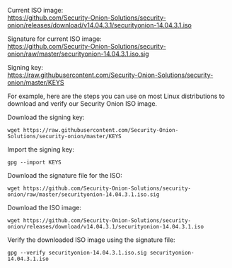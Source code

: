 Current ISO image:  
https://github.com/Security-Onion-Solutions/security-onion/releases/download/v14.04.3.1/securityonion-14.04.3.1.iso  

Signature for current ISO image:  
https://github.com/Security-Onion-Solutions/security-onion/raw/master/securityonion-14.04.3.1.iso.sig  

Signing key:  
https://raw.githubusercontent.com/Security-Onion-Solutions/security-onion/master/KEYS  

For example, here are the steps you can use on most Linux distributions to download and verify our Security Onion ISO image.

Download the signing key:  
```
wget https://raw.githubusercontent.com/Security-Onion-Solutions/security-onion/master/KEYS
```

Import the signing key:  
```
gpg --import KEYS
```

Download the signature file for the ISO:  
```
wget https://github.com/Security-Onion-Solutions/security-onion/raw/master/securityonion-14.04.3.1.iso.sig
```

Download the ISO image:  
```
wget https://github.com/Security-Onion-Solutions/security-onion/releases/download/v14.04.3.1/securityonion-14.04.3.1.iso
```

Verify the downloaded ISO image using the signature file:  
```
gpg --verify securityonion-14.04.3.1.iso.sig securityonion-14.04.3.1.iso
```
